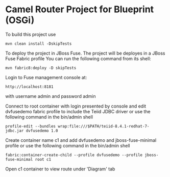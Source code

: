 Camel Router Project for Blueprint (OSGi)
=========================================

To build this project use

    mvn clean install -DskipTests

To deploy the project in JBoss Fuse. The project will be deployes in a JBoss Fuse Fabric profile You can run the following command from its shell:

    mvn fabric8:deploy -D skipTests

Login to Fuse management console at:

    http://localhost:8181    

with username admin and password admin

Connect to root container with login presented by console and edit dvfusedemo fabric profile to include the Teiid JDBC driver or use the following command in the bin/admin shell

    profile-edit --bundles wrap:file:///$PATH/teiid-8.4.1-redhat-7-jdbc.jar dvfusedemo 1.0  

Create container name c1 and add dvfusedemo and jboss-fuse-minimal profile or use the following command in the bin/admin shell

    fabric:container-create-child --profile dvfusedemo --profile jboss-fuse-minimal root c1

Open c1 container to view route under 'Diagram' tab